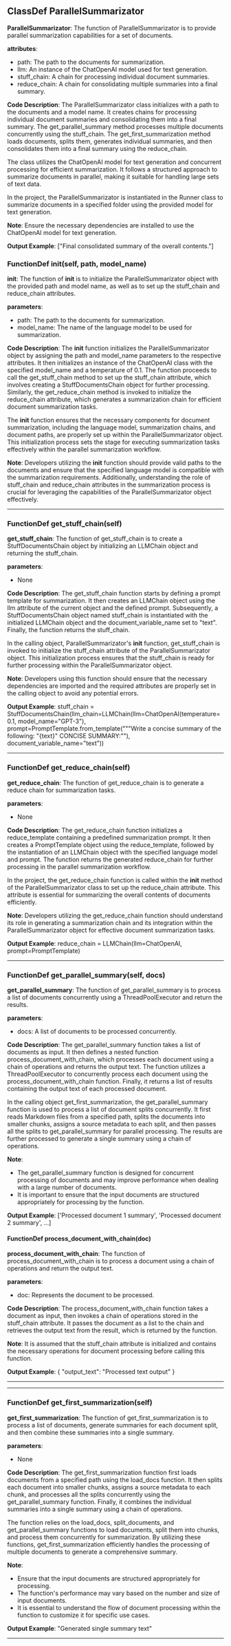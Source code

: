 ## ClassDef ParallelSummarizator
**ParallelSummarizator**: The function of ParallelSummarizator is to provide parallel summarization capabilities for a set of documents.

**attributes**:
- path: The path to the documents for summarization.
- llm: An instance of the ChatOpenAI model used for text generation.
- stuff_chain: A chain for processing individual document summaries.
- reduce_chain: A chain for consolidating multiple summaries into a final summary.

**Code Description**:
The ParallelSummarizator class initializes with a path to the documents and a model name. It creates chains for processing individual document summaries and consolidating them into a final summary. The get_parallel_summary method processes multiple documents concurrently using the stuff_chain. The get_first_summarization method loads documents, splits them, generates individual summaries, and then consolidates them into a final summary using the reduce_chain.

The class utilizes the ChatOpenAI model for text generation and concurrent processing for efficient summarization. It follows a structured approach to summarize documents in parallel, making it suitable for handling large sets of text data.

In the project, the ParallelSummarizator is instantiated in the Runner class to summarize documents in a specified folder using the provided model for text generation.

**Note**: Ensure the necessary dependencies are installed to use the ChatOpenAI model for text generation.

**Output Example**:
["Final consolidated summary of the overall contents."]
### FunctionDef __init__(self, path, model_name)
**__init__**: The function of __init__ is to initialize the ParallelSummarizator object with the provided path and model name, as well as to set up the stuff_chain and reduce_chain attributes.

**parameters**:
- path: The path to the documents for summarization.
- model_name: The name of the language model to be used for summarization.

**Code Description**: 
The __init__ function initializes the ParallelSummarizator object by assigning the path and model_name parameters to the respective attributes. It then initializes an instance of the ChatOpenAI class with the specified model_name and a temperature of 0.1. The function proceeds to call the get_stuff_chain method to set up the stuff_chain attribute, which involves creating a StuffDocumentsChain object for further processing. Similarly, the get_reduce_chain method is invoked to initialize the reduce_chain attribute, which generates a summarization chain for efficient document summarization tasks.

The __init__ function ensures that the necessary components for document summarization, including the language model, summarization chains, and document paths, are properly set up within the ParallelSummarizator object. This initialization process sets the stage for executing summarization tasks effectively within the parallel summarization workflow.

**Note**: Developers utilizing the __init__ function should provide valid paths to the documents and ensure that the specified language model is compatible with the summarization requirements. Additionally, understanding the role of stuff_chain and reduce_chain attributes in the summarization process is crucial for leveraging the capabilities of the ParallelSummarizator object effectively.
***
### FunctionDef get_stuff_chain(self)
**get_stuff_chain**: The function of get_stuff_chain is to create a StuffDocumentsChain object by initializing an LLMChain object and returning the stuff_chain.

**parameters**: 
- None

**Code Description**: 
The get_stuff_chain function starts by defining a prompt template for summarization. It then creates an LLMChain object using the llm attribute of the current object and the defined prompt. Subsequently, a StuffDocumentsChain object named stuff_chain is instantiated with the initialized LLMChain object and the document_variable_name set to "text". Finally, the function returns the stuff_chain.

In the calling object, ParallelSummarizator's __init__ function, get_stuff_chain is invoked to initialize the stuff_chain attribute of the ParallelSummarizator object. This initialization process ensures that the stuff_chain is ready for further processing within the ParallelSummarizator object.

**Note**: 
Developers using this function should ensure that the necessary dependencies are imported and the required attributes are properly set in the calling object to avoid any potential errors.

**Output Example**: 
stuff_chain = StuffDocumentsChain(llm_chain=LLMChain(llm=ChatOpenAI(temperature=0.1, model_name="GPT-3"), prompt=PromptTemplate.from_template("""Write a concise summary of the following: "{text}" CONCISE SUMMARY:""), document_variable_name="text"))
***
### FunctionDef get_reduce_chain(self)
**get_reduce_chain**: The function of get_reduce_chain is to generate a reduce chain for summarization tasks.

**parameters**:
- None

**Code Description**: The get_reduce_chain function initializes a reduce_template containing a predefined summarization prompt. It then creates a PromptTemplate object using the reduce_template, followed by the instantiation of an LLMChain object with the specified language model and prompt. The function returns the generated reduce_chain for further processing in the parallel summarization workflow.

In the project, the get_reduce_chain function is called within the __init__ method of the ParallelSummarizator class to set up the reduce_chain attribute. This attribute is essential for summarizing the overall contents of documents efficiently.

**Note**: Developers utilizing the get_reduce_chain function should understand its role in generating a summarization chain and its integration within the ParallelSummarizator object for effective document summarization tasks.

**Output Example**: 
reduce_chain = LLMChain(llm=ChatOpenAI, prompt=PromptTemplate)
***
### FunctionDef get_parallel_summary(self, docs)
**get_parallel_summary**: The function of get_parallel_summary is to process a list of documents concurrently using a ThreadPoolExecutor and return the results.

**parameters**:
- docs: A list of documents to be processed concurrently.

**Code Description**:
The get_parallel_summary function takes a list of documents as input. It then defines a nested function process_document_with_chain, which processes each document using a chain of operations and returns the output text. The function utilizes a ThreadPoolExecutor to concurrently process each document using the process_document_with_chain function. Finally, it returns a list of results containing the output text of each processed document.

In the calling object get_first_summarization, the get_parallel_summary function is used to process a list of document splits concurrently. It first reads Markdown files from a specified path, splits the documents into smaller chunks, assigns a source metadata to each split, and then passes all the splits to get_parallel_summary for parallel processing. The results are further processed to generate a single summary using a chain of operations.

**Note**:
- The get_parallel_summary function is designed for concurrent processing of documents and may improve performance when dealing with a large number of documents.
- It is important to ensure that the input documents are structured appropriately for processing by the function.

**Output Example**:
['Processed document 1 summary', 'Processed document 2 summary', ...]
#### FunctionDef process_document_with_chain(doc)
**process_document_with_chain**: The function of process_document_with_chain is to process a document using a chain of operations and return the output text.

**parameters**:
- doc: Represents the document to be processed.

**Code Description**:
The process_document_with_chain function takes a document as input, then invokes a chain of operations stored in the stuff_chain attribute. It passes the document as a list to the chain and retrieves the output text from the result, which is returned by the function.

**Note**:
It is assumed that the stuff_chain attribute is initialized and contains the necessary operations for document processing before calling this function.

**Output Example**:
{
    "output_text": "Processed text output"
}
***
***
### FunctionDef get_first_summarization(self)
**get_first_summarization**: The function of get_first_summarization is to process a list of documents, generate summaries for each document split, and then combine these summaries into a single summary.

**parameters**:
- None

**Code Description**: The get_first_summarization function first loads documents from a specified path using the load_docs function. It then splits each document into smaller chunks, assigns a source metadata to each chunk, and processes all the splits concurrently using the get_parallel_summary function. Finally, it combines the individual summaries into a single summary using a chain of operations.

The function relies on the load_docs, split_documents, and get_parallel_summary functions to load documents, split them into chunks, and process them concurrently for summarization. By utilizing these functions, get_first_summarization efficiently handles the processing of multiple documents to generate a comprehensive summary.

**Note**:
- Ensure that the input documents are structured appropriately for processing.
- The function's performance may vary based on the number and size of input documents.
- It is essential to understand the flow of document processing within the function to customize it for specific use cases.

**Output Example**: 
"Generated single summary text"
***
